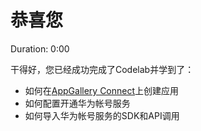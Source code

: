 # 恭喜您<a name="ZH-CN_TOPIC_0000001098682328"></a>

Duration: 0:00

干得好，您已经成功完成了Codelab并学到了：

-   如何在[AppGallery Connect](https://developer.huawei.com/consumer/cn/service/josp/agc/index.html)上创建应用
-   如何配置开通华为帐号服务
-   如何导入华为帐号服务的SDK和API调用

